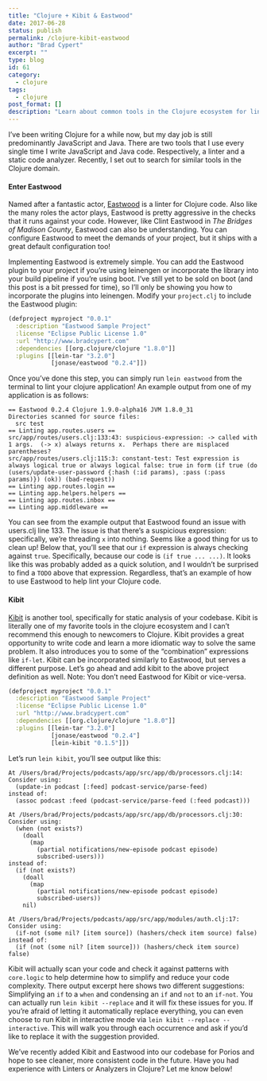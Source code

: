 ```yaml
---
title: "Clojure + Kibit & Eastwood"
date: 2017-06-28
status: publish
permalink: /clojure-kibit-eastwood
author: "Brad Cypert"
excerpt: ""
type: blog
id: 61
category:
  - clojure
tags:
  - clojure
post_format: []
description: "Learn about common tools in the Clojure ecosystem for linting and static analysis."
---
```


I’ve been writing Clojure for a while now, but my day job is still predominantly JavaScript and Java. There are two tools that I use every single time I write JavaScript and Java code. Respectively, a linter and a static code analyzer. Recently, I set out to search for similar tools in the Clojure domain.

#### Enter Eastwood

Named after a fantastic actor, [Eastwood](https://github.com/jonase/eastwood) is a linter for Clojure code. Also like the many roles the actor plays, Eastwood is pretty aggressive in the checks that it runs against your code. However, like Clint Eastwood in _The Bridges of Madison County_, Eastwood can also be understanding. You can configure Eastwood to meet the demands of your project, but it ships with a great default configuration too!

Implementing Eastwood is extremely simple. You can add the Eastwood plugin to your project if you’re using leinengen or incorporate the library into your build pipeline if you’re using boot. I’ve still yet to be sold on boot (and this post is a bit pressed for time), so I’ll only be showing you how to incorporate the plugins into leinengen. Modify your `project.clj` to include the Eastwood plugin:

```clojure
(defproject myproject "0.0.1"
  :description "Eastwood Sample Project"
  :license "Eclipse Public License 1.0"
  :url "http://www.bradcypert.com"
  :dependencies [[org.clojure/clojure "1.8.0"]]
  :plugins [[lein-tar "3.2.0"]
            [jonase/eastwood "0.2.4"]])
```

Once you’ve done this step, you can simply run `lein eastwood` from the terminal to lint your clojure application! An example output from one of my application is as follows:

```
== Eastwood 0.2.4 Clojure 1.9.0-alpha16 JVM 1.8.0_31
Directories scanned for source files:
  src test
== Linting app.routes.users ==
src/app/routes/users.clj:133:43: suspicious-expression: -> called with 1 args.  (-> x) always returns x.  Perhaps there are misplaced parentheses?
src/app/routes/users.clj:115:3: constant-test: Test expression is always logical true or always logical false: true in form (if true (do (users/update-user-password {:hash (:id params), :pass (:pass params)}) (ok)) (bad-request))
== Linting app.routes.login ==
== Linting app.helpers.helpers ==
== Linting app.routes.inbox ==
== Linting app.middleware ==
```

You can see from the example output that Eastwood found an issue with users.clj line 133. The issue is that there’s a suspicious expression: specifically, we’re threading `x` into nothing. Seems like a good thing for us to clean up! Below that, you’ll see that our `if` expression is always checking against `true`. Specifically, because our code is `(if true ... ...)`. It looks like this was probably added as a quick solution, and I wouldn’t be surprised to find a `TODO` above that expression. Regardless, that’s an example of how to use Eastwood to help lint your Clojure code.

#### Kibit

[Kibit](https://github.com/jonase/kibit) is another tool, specifically for static analysis of your codebase. Kibit is literally one of my favorite tools in the clojure ecosystem and I can’t recommend this enough to newcomers to Clojure. Kibit provides a great opportunity to write code and learn a more idiomatic way to solve the same problem. It also introduces you to some of the “combination” expressions like `if-let`. Kibit can be incorporated similarly to Eastwood, but serves a different purpose. Let’s go ahead and add kibit to the above project definition as well. Note: You don’t need Eastwood for Kibit or vice-versa.

```clojure
(defproject myproject "0.0.1"
  :description "Eastwood Sample Project"
  :license "Eclipse Public License 1.0"
  :url "http://www.bradcypert.com"
  :dependencies [[org.clojure/clojure "1.8.0"]]
  :plugins [[lein-tar "3.2.0"]
            [jonase/eastwood "0.2.4"]
            [lein-kibit "0.1.5"]])
```

Let’s run `lein kibit`, you’ll see output like this:

```
At /Users/brad/Projects/podcasts/app/src/app/db/processors.clj:14:
Consider using:
  (update-in podcast [:feed] podcast-service/parse-feed)
instead of:
  (assoc podcast :feed (podcast-service/parse-feed (:feed podcast)))

At /Users/brad/Projects/podcasts/app/src/app/db/processors.clj:30:
Consider using:
  (when (not exists?)
    (doall
      (map
        (partial notifications/new-episode podcast episode)
        subscribed-users)))
instead of:
  (if (not exists?)
    (doall
      (map
        (partial notifications/new-episode podcast episode)
        subscribed-users))
    nil)

At /Users/brad/Projects/podcasts/app/src/app/modules/auth.clj:17:
Consider using:
  (if-not (some nil? [item source]) (hashers/check item source) false)
instead of:
  (if (not (some nil? [item source])) (hashers/check item source) false)
```

Kibit will actually scan your code and check it against patterns with `core.logic` to help determine how to simplify and reduce your code complexity. There output excerpt here shows two different suggestions: Simplifying an `if` to a `when` and condensing an `if` and `not` to an `if-not`. You can actually run `lein kibit --replace` and it will fix these issues for you. If you’re afraid of letting it automatically replace everything, you can even choose to run Kibit in interactive mode via `lein kibit --replace --interactive`. This will walk you through each occurrence and ask if you’d like to replace it with the suggestion provided.

We’ve recently added Kibit and Eastwood into our codebase for Porios and hope to see cleaner, more consistent code in the future. Have you had experience with Linters or Analyzers in Clojure? Let me know below!
